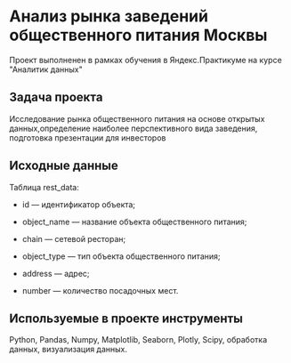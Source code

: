 
# Анализ рынка заведений общественного питания Москвы

Проект выполненен в рамках обучения в Яндекс.Практикуме на курсе "Аналитик данных"

## Задача проекта

Исследование рынка общественного питания на основе открытых данных,определение наиболее перспективного вида заведения, подготовка презентации для инвесторов

## Исходные данные
Таблица rest_data:

- id — идентификатор объекта;

- object_name — название объекта общественного питания;

- chain — сетевой ресторан;

- object_type — тип объекта общественного питания;

- address — адрес;

- number — количество посадочных мест.
 
 ## Используемые в проекте инструменты
Python, Pandas, Numpy, Matplotlib, Seaborn, Plotly, Scipy, обработка данных, визуализация данных.
